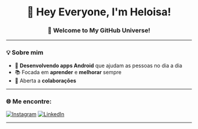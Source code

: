<!-- Título e apresentação -->
<h1 align="center">👋 Hey Everyone, I'm Heloisa!</h1>
<h3 align="center">🌌 Welcome to My GitHub Universe!</h3>

---

### 💡 Sobre mim
- 📱 **Desenvolvendo apps Android** que ajudam as pessoas no dia a dia  
- 📚 Focada em **aprender** e **melhorar** sempre  
- 🔧 Aberta a **colaborações**  


---

### 🌐 Me encontre:
[![Instagram](https://img.shields.io/badge/Instagram-E4405F?style=for-the-badge&logo=instagram&logoColor=white)](https://instagram.com/heloi.ew)
[![LinkedIn](https://img.shields.io/badge/LinkedIn-0077B5?style=for-the-badge&logo=linkedin&logoColor=white)](https://linkedin.com/in/seu_usuario)

---
